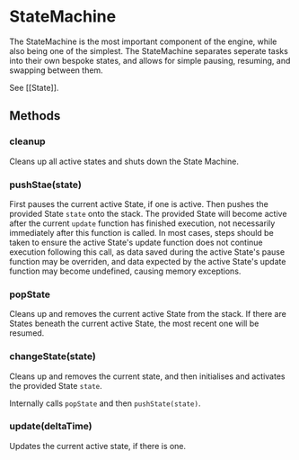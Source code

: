 # StateMachine
The StateMachine is the most important component of the engine, while also being one of the simplest. The StateMachine separates seperate tasks into their own bespoke states, and allows for simple pausing, resuming, and swapping between them.

See [[State]].

## Methods

### cleanup
Cleans up all active states and shuts down the State Machine.

### pushStae(state)
First pauses the current active State, if one is active. Then pushes the provided State `state` onto the stack. The provided State will become active after the current `update` function has finished execution, not necessarily immediately after this function is called. In most cases, steps should be taken to ensure the active State's update function does not continue execution following this call, as data saved during the active State's pause function may be overriden, and data expected by the active State's update function may become undefined, causing memory exceptions.

### popState
Cleans up and removes the current active State from the stack. If there are States beneath the current active State, the most recent one will be resumed.

### changeState(state)
Cleans up and removes the current state, and then initialises and activates the provided State `state`.

Internally calls `popState` and then `pushState(state)`.

### update(deltaTime)
Updates the current active state, if there is one.
